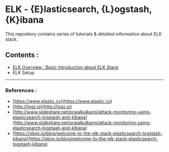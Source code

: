 # ELK - {E}lasticsearch, {L}ogstash, {K}ibana
This repository contains series of tutorials & detailed information about ELK stack.

## Contents :

- [ELK Overview : Basic Introduction about ELK Stack](ELK-Overview.md)
- ELK Setup



---
### References :

- [https://www.elastic.co](https://www.elastic.co)
- [http://logz.io](http://logz.io)
- [http://www.slideshare.net/prajalkulkarni/attack-monitoring-using-elasticsearch-logstash-and-kibana](http://www.slideshare.net/prajalkulkarni/attack-monitoring-using-elasticsearch-logstash-and-kibana)
- [https://qbox.io/blog/welcome-to-the-elk-stack-elasticsearch-logstash-kibana](https://qbox.io/blog/welcome-to-the-elk-stack-elasticsearch-logstash-kibana)

